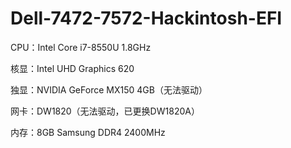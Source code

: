 # Dell-7472-7572-Hackintosh-EFI
CPU：Intel Core i7-8550U 1.8GHz

核显：Intel UHD Graphics 620

独显：NVIDIA GeForce MX150 4GB（无法驱动）

网卡：DW1820（无法驱动，已更换DW1820A）

内存：8GB Samsung DDR4 2400MHz
